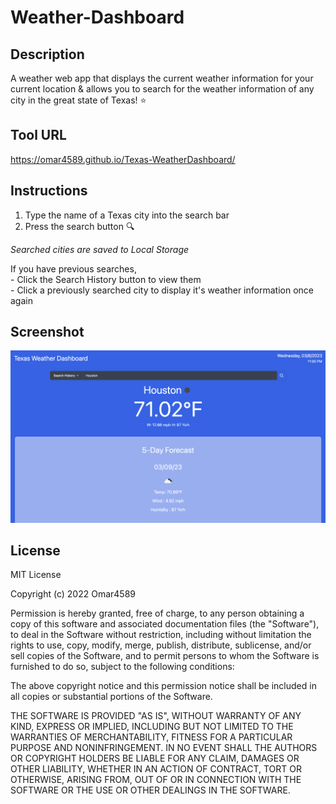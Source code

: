 # Weather-Dashboard<br>

## Description<br>

A weather web app that displays the current weather information for your current location &amp; allows you to search for the weather information of any city in the great state of Texas! ⭐ <br>

## Tool URL<br>

https://omar4589.github.io/Texas-WeatherDashboard/<br>

## Instructions<br>

1. Type the name of a Texas city into the search bar<br>
2. Press the search button 🔍<br>

_Searched cities are saved to Local Storage_<br>

If you have previous searches, <br> 
    - Click the Search History button to view them <br> 
    - Click a previously searched city to display it's weather information once again<br>

## Screenshot<br>

<img src="./assets/weatherDashboard.png">  
    
## License<br>
   
MIT License<br>

Copyright (c) 2022 Omar4589<br>

Permission is hereby granted, free of charge, to any person obtaining a copy
of this software and associated documentation files (the "Software"), to deal
in the Software without restriction, including without limitation the rights
to use, copy, modify, merge, publish, distribute, sublicense, and/or sell
copies of the Software, and to permit persons to whom the Software is
furnished to do so, subject to the following conditions:<br>

The above copyright notice and this permission notice shall be included in all
copies or substantial portions of the Software.<br>

THE SOFTWARE IS PROVIDED "AS IS", WITHOUT WARRANTY OF ANY KIND, EXPRESS OR
IMPLIED, INCLUDING BUT NOT LIMITED TO THE WARRANTIES OF MERCHANTABILITY,
FITNESS FOR A PARTICULAR PURPOSE AND NONINFRINGEMENT. IN NO EVENT SHALL THE
AUTHORS OR COPYRIGHT HOLDERS BE LIABLE FOR ANY CLAIM, DAMAGES OR OTHER
LIABILITY, WHETHER IN AN ACTION OF CONTRACT, TORT OR OTHERWISE, ARISING FROM,
OUT OF OR IN CONNECTION WITH THE SOFTWARE OR THE USE OR OTHER DEALINGS IN THE
SOFTWARE.
